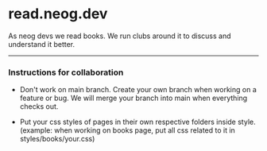 # read.neog.dev
 As neog devs we read books. We run clubs around it to discuss and understand it better.


---

 ### Instructions for collaboration

- Don't work on main branch. Create your own branch when working on a feature or bug. We will merge your branch into main when everything checks out.

- Put your css styles of pages in their own respective folders inside style. (example: when working on books page, put all css related to it in styles/books/your.css)